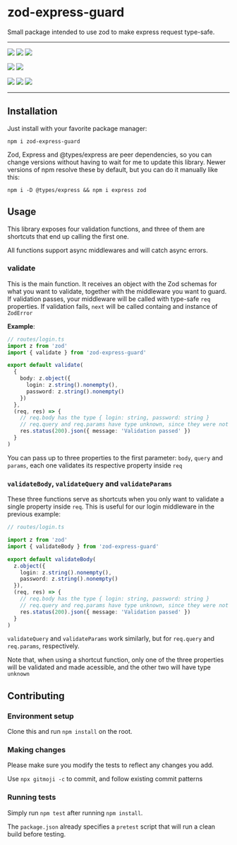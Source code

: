 # zod-express-guard

Small package intended to use zod to make express request type-safe.

---

<!-- all-shields/badges:START -->

[![](https://img.shields.io/github/actions/workflow/status/roziscoding/zod-express-guard/nodejs.yml?label=tests&style=flat-square&branch=main)](https://github.com/roziscoding/zod-express-guard/actions?query=workflow%3A%22Node.js+CI%22) [![](https://img.shields.io/badge/latest-v1.0.5-CB3837.svg?style=flat-square&logo=npm)](https://www.npmjs.com/package/zod-express-guard) [![](https://img.shields.io/npm/l/zod-express-guard?style=flat-square)]()

<!-- all-shields/badges:END -->
<!-- all-shields/engines:START -->

[![](https://img.shields.io/node/v/zod-express-guard?style=flat-square&logo=node.js&logoColor=white&color=339933)]() [![](https://img.shields.io/node/v-lts/zod-express-guard?style=flat-square&logo=node.js&logoColor=white&color=339933)]()

<!-- all-shields/engines:END -->
<!-- all-shields/dependencies:START -->

[![](https://img.shields.io/npm/dependency-version/zod-express-guard/peer/zod?style=flat-square)]() [![](https://img.shields.io/npm/dependency-version/zod-express-guard/peer/express?style=flat-square)]() [![](https://img.shields.io/npm/dependency-version/zod-express-guard/peer/@types/express?style=flat-square)]()

<!-- all-shields/dependencies:END -->

---

## Installation

Just install with your favorite package manager:

`npm i zod-express-guard`

Zod, Express and @types/express are peer dependencies, so you can change versions without having to
wait for me to update this library. Newer versions of npm resolve these by default, but you can do
it manually like this:

`npm i -D @types/express && npm i express zod`

## Usage

This library exposes four validation functions, and three of them are shortcuts that end up calling
the first one.

All functions support async middlewares and will catch async errors.

### validate

This is the main function. It receives an object with the Zod schemas for what you want to validate,
together with the middleware you want to guard. If validation passes, your middleware will be called
with type-safe `req` properties. If validation fails, `next` will be called containg and instance of
`ZodError`

**Example**:

```typescript
// routes/login.ts
import z from 'zod'
import { validate } from 'zod-express-guard'

export default validate(
  {
    body: z.object({
      login: z.string().nonempty(),
      password: z.string().nonempty()
    })
  },
  (req, res) => {
    // req.body has the type { login: string, password: string }
    // req.query and req.params have type unknown, since they were not validated
    res.status(200).json({ message: 'Validation passed' })
  }
)
```

You can pass up to three properties to the first parameter: `body`, `query` and `params`, each one
validates its respective property inside `req`

### `validateBody`, `validateQuery` and `validateParams`

These three functions serve as shortcuts when you only want to validate a single property inside
`req`. This is useful for our login middleware in the previous example:

```typescript
// routes/login.ts

import z from 'zod'
import { validateBody } from 'zod-express-guard'

export default validateBody(
  z.object({
    login: z.string().nonempty(),
    password: z.string().nonempty()
  }),
  (req, res) => {
    // req.body has the type { login: string, password: string }
    // req.query and req.params have type unknown, since they were not validated
    res.status(200).json({ message: 'Validation passed' })
  }
)
```

`validateQuery` and `validateParams` work similarly, but for `req.query` and `req.params`,
respectively.

Note that, when using a shortcut function, only one of the three properties will be validated and
made acessible, and the other two will have type `unknown`

## Contributing

### Environment setup

Clone this and run `npm install` on the root.

### Making changes

Please make sure you modify the tests to reflect any changes you add.

Use `npx gitmoji -c` to commit, and follow existing commit patterns

### Running tests

Simply run `npm test` after running `npm install`.

The `package.json` already specifies a `pretest` script that will run a clean build before testing.
